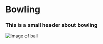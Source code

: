 # Bowling
### This is a small header about bowling

![Image of ball](https://m.media-amazon.com/images/I/71pVzQ2s0EL.__AC_SX300_SY300_QL70_FMwebp_.jpg)
